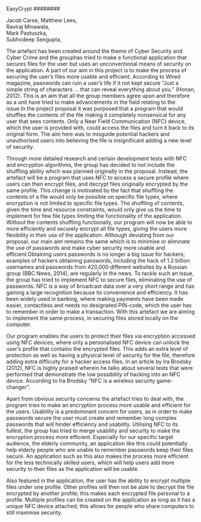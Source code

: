 EasyCrypt
########

Jacob Carse, 
Matthew Lees,  
Raviraj Minawala,  
Mark Pastuszka,  
Subhodeep Sengupta,   

The artefact has been created around the theme of Cyber Security and Cyber Crime and the grouphas tried to make a functional application that secures files for the user but uses an unconventional means of security on the application. A part of our aim in this project is to make the process of securing the user’s files more usable and efficient. According to Wired magazine, passwords can ruin a user’s life if it not kept secure “Just a simple string of characters … that can reveal everything about you.” (Honan, 2012). This is an aim that all the group members agree upon and therefore as a unit have tried to make advancements in the field relating to the issue.In the project proposal it was purposed that a program that would shuffles the contents of the file making it completely nonsensical for any user that sees contents. Only a Near Field Communication (NFC) device, which the user is provided with, could access the files and turn it back to its original form. The aim here was to misguide potential hackers and unauthorised users into believing the file is insignificant adding a new level of security.  


Through more detailed research and certain development tests with NFC and encryption algorithms, the group has decided to not include the shuffling ability which was planned originally in the proposal. Instead, the artefact will be a program that uses NFC to access a secure profile where users can then encrypt files, and decrypt files originally encrypted by the same profile. This change is motivated by the fact that shuffling the contents of a file would only be possible on specific file types, where encryption is not limited to specific file types. The shuffling of contents, given the time and resource constraints, would only give us the time to implement for few file types limiting the functionality of the application. Without the contents shuffling functionally, our program will now be able to more efficiently and securely encrypt all file types, giving the users more flexibility in their use of the application. Although deviating from our proposal, our main aim remains the same which is to minimise or eliminate the use of passwords and make cyber security more usable and efficient.Obtaining users passwords is no longer a big issue for hackers; examples of hackers obtaining passwords, including the hack of 1.2 billion usernames and passwords from 420,000 different websites by a Russian group (BBC News, 2014), are regularly in the news. To tackle such an issue, the group has tried to implement NFC to secure files, eliminating the use of passwords. NFC is a way of broadcast data over a very short range and has gaining a large recognition because its convenience and efficiency. It has been widely used in banking, where making payments have been made easier, contactless and needs no designated PIN-code, which the user has to remember in order to make a transaction. With this artefact we are aiming to implement the same process, in securing files stored locally on the computer.  

Our program enables the users to protect their files via encryption accessed using NFC devices, where only a personalised NFC device can unlock the user’s profile that contains the encrypted files. This adds an extra level of protection as well as having a physical level of security for the file, therefore adding extra difficulty for a hacker access files. In an article by Ira Brodsky (2012), NFC is highly praised wherein he talks about several tests that were performed that demonstrate the low possibility of hacking into an NFC device. According to Ira Brodsky “NFC is a wireless security game-changer”.  

Apart from obvious security concerns the artefact tries to deal with, the program tries to make an encryption process more usable and efficient for the users. Usability is a predominant concern for users, as in order to make passwords secure the user must create and remember long complex passwords that will hinder efficiency and usability. Utilising NFC to its fullest, the group has tried to merge usability and security to make the encryption process more efficient. Especially for our specific target audience, the elderly community, an application like this could potentially help elderly people who are unable to remember passwords keep their files secure. An application such as this also makes the process more efficient for the less technically skilled users, which will help users add more security to their files as the application will be usable.

Also featured in the application, the user has the ability to encrypt multiple files under one profile. Other profiles will then not be able to decrypt the file encrypted by another profile; this makes each encrypted file personal to a profile. Multiple profiles can be created on the application as long as it has a unique NFC device attached; this allows for people who share computers to still maximise security.
